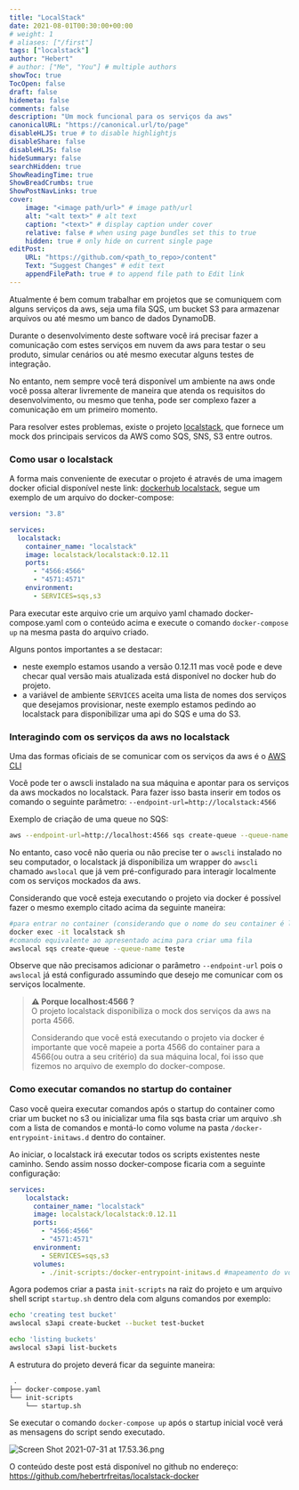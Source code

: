 ```yaml
---
title: "LocalStack"
date: 2021-08-01T00:30:00+00:00
# weight: 1
# aliases: ["/first"]
tags: ["localstack"]
author: "Hebert"
# author: ["Me", "You"] # multiple authors
showToc: true
TocOpen: false
draft: false
hidemeta: false
comments: false
description: "Um mock funcional para os serviços da aws"
canonicalURL: "https://canonical.url/to/page"
disableHLJS: true # to disable highlightjs
disableShare: false
disableHLJS: false
hideSummary: false
searchHidden: true
ShowReadingTime: true
ShowBreadCrumbs: true
ShowPostNavLinks: true
cover:
    image: "<image path/url>" # image path/url
    alt: "<alt text>" # alt text
    caption: "<text>" # display caption under cover
    relative: false # when using page bundles set this to true
    hidden: true # only hide on current single page
editPost:
    URL: "https://github.com/<path_to_repo>/content"
    Text: "Suggest Changes" # edit text
    appendFilePath: true # to append file path to Edit link
---
```




Atualmente é bem comum trabalhar em projetos que se comuniquem com alguns serviços da aws, seja uma fila SQS, um bucket S3 para armazenar arquivos ou até mesmo um banco de dados DynamoDB.

Durante o desenvolvimento deste software você irá precisar fazer a comunicação com estes serviços em nuvem da aws para testar o seu produto, simular cenários ou até mesmo executar alguns testes de integração.

No entanto, nem sempre você terá disponível um ambiente na aws onde você possa alterar livremente de maneira que atenda os requisitos do desenvolvimento, ou mesmo que tenha, pode ser complexo fazer a comunicação em um primeiro momento. 

Para resolver estes problemas, existe o projeto [localstack](https://github.com/localstack/localstack), que fornece um mock dos principais servicos da AWS como SQS, SNS, S3 entre outros.

  
### Como usar o localstack

A forma mais conveniente de executar o projeto é através de uma imagem docker oficial disponível neste link:  [dockerhub localstack](https://hub.docker.com/r/localstack/localstack), segue um exemplo de um arquivo do docker-compose:

```yaml
version: "3.8"

services:
  localstack:
    container_name: "localstack"
    image: localstack/localstack:0.12.11
    ports:
      - "4566:4566"
      - "4571:4571"
    environment:
      - SERVICES=sqs,s3

```

Para executar este arquivo crie um arquivo yaml chamado docker-compose.yaml com o conteúdo acima e execute o comando `docker-compose up` na mesma pasta do arquivo criado. 

Alguns pontos importantes a se destacar:

 - neste exemplo estamos usando a versão 0.12.11 mas você pode e deve checar qual versão mais atualizada está disponível no docker hub do projeto.
 - a variável de ambiente `SERVICES` aceita uma lista de nomes dos serviços que desejamos provisionar, neste exemplo estamos pedindo ao localstack para disponibilizar uma api do SQS e uma do S3.


### Interagindo com os serviços da aws no localstack

Uma das formas oficiais de se comunicar com os serviços da aws é o [AWS CLI](https://hub.docker.com/r/localstack/localstack)

Você pode ter o awscli instalado na sua máquina e apontar para os serviços da aws mockados no localstack.
Para fazer isso basta inserir em todos os comando o seguinte parâmetro: `--endpoint-url=http://localstack:4566`

Exemplo de criação de uma queue no SQS: 

```sh
aws --endpoint-url=http://localhost:4566 sqs create-queue --queue-name teste
```

No entanto, caso você não queria ou não precise ter o `awscli` instalado no seu computador, o localstack já disponibiliza um wrapper do `awscli` chamado `awslocal` que já vem pré-configurado para interagir localmente com os serviços mockados da aws.

Considerando que você esteja executando o projeto via docker é possível fazer o mesmo exemplo citado acima da seguinte maneira:

```sh
#para entrar no container (considerando que o nome do seu container é localstack)
docker exec -it localstack sh
#comando equivalente ao apresentado acima para criar uma fila 
awslocal sqs create-queue --queue-name teste 
```

Observe que não precisamos adicionar o parâmetro `--endpoint-url` pois o `awslocal` já está configurado assumindo que desejo me comunicar com os serviços localmente.


> **⚠ Porque localhost:4566 ?**  
> O projeto localstack disponibiliza o mock dos serviços da aws na porta 4566.
>
> Considerando que você está executando o projeto via docker é importante que você mapeie a porta 4566 do container para a 4566(ou outra a seu critério) da sua máquina local, foi isso que fizemos no arquivo de exemplo do docker-compose.


### Como executar comandos no startup do container

Caso você queira executar comandos após o startup do container como criar um bucket no s3 ou inicializar uma fila sqs basta criar um arquivo .sh com a lista de comandos e montá-lo como volume na pasta `/docker-entrypoint-initaws.d` dentro do container.

Ao iniciar, o localstack irá executar todos os scripts existentes neste caminho.
Sendo assim nosso docker-compose ficaria com a seguinte configuração:

```yaml
services:
    localstack:
      container_name: "localstack"
      image: localstack/localstack:0.12.11
      ports:
        - "4566:4566"
        - "4571:4571"
      environment:
        - SERVICES=sqs,s3
      volumes: 
        - ./init-scripts:/docker-entrypoint-initaws.d #mapeamento do volume
```

Agora podemos criar a pasta `init-scripts` na raiz do projeto e um arquivo shell script `startup.sh` dentro dela com alguns comandos por exemplo:

```sh
echo 'creating test bucket'
awslocal s3api create-bucket --bucket test-bucket

echo 'listing buckets'
awslocal s3api list-buckets
```
A estrutura do projeto deverá ficar da seguinte maneira:

```txt
 .
├── docker-compose.yaml
└── init-scripts
    └── startup.sh
```
Se executar o comando `docker-compose up` após o startup inicial você verá as mensagens do script sendo executado.

![Screen Shot 2021-07-31 at 17.53.36.png](https://cdn.hashnode.com/res/hashnode/image/upload/v1627764858619/9HfzKFprK.png)


O conteúdo deste post está disponível no github no endereço: https://github.com/hebertrfreitas/localstack-docker
